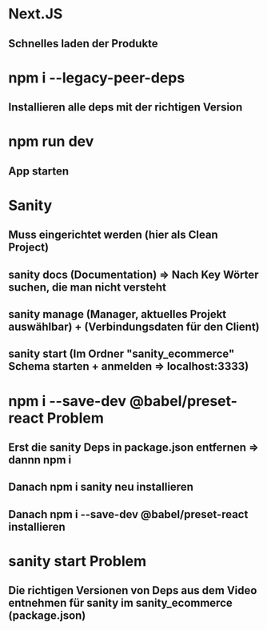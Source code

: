 # Next.JS
## Schnelles laden der Produkte

# npm i --legacy-peer-deps
## Installieren alle deps mit der richtigen Version

# npm run dev
## App starten

# Sanity
## Muss eingerichtet werden (hier als Clean Project)
## sanity docs (Documentation) => Nach Key Wörter suchen, die man nicht versteht
## sanity manage (Manager, aktuelles Projekt auswählbar) + (Verbindungsdaten für den Client)
## sanity start (Im Ordner "sanity_ecommerce" Schema starten + anmelden => localhost:3333)

# npm i --save-dev @babel/preset-react Problem
## Erst die sanity Deps in package.json entfernen => dannn npm i
## Danach npm i sanity neu installieren
## Danach npm i --save-dev @babel/preset-react installieren

# sanity start Problem
## Die richtigen Versionen von Deps aus dem Video entnehmen für sanity im sanity_ecommerce (package.json)